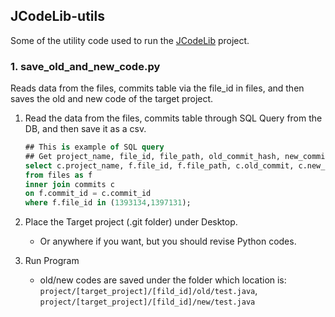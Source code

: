 ## JCodeLib-utils

Some of the utility code used to run the [JCodeLib](https://github.com/seoultech-selab/JCodeLib) project.



### 1. save_old_and_new_code.py

Reads data from the files, commits table via the file_id in files, and then saves the old and new code of the target project.

1. Read the data from the files, commits table through SQL Query from the DB, and then save it as a csv.

   ```sql
   ## This is example of SQL query
   ## Get project_name, file_id, file_path, old_commit_hash, new_commit_hash
   select c.project_name, f.file_id, f.file_path, c.old_commit, c.new_commit
   from files as f
   inner join commits c
   on f.commit_id = c.commit_id
   where f.file_id in (1393134,1397131);
   ```

2. Place the Target project (.git folder) under Desktop.
   * Or anywhere if you want, but you should revise Python codes.

3. Run Program
   * old/new codes are saved under the folder which location is: `project/[target_project]/[fild_id]/old/test.java`, `project/[target_project]/[fild_id]/new/test.java`


   
